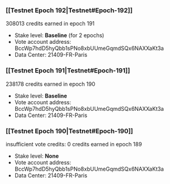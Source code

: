 ### [[Testnet Epoch 192|Testnet#Epoch-192]]
308013 credits earned in epoch 191
* Stake level: **Baseline** (for 2 epochs)
* Vote account address: BccWp7hdD5hyQbb1sPNo8xbUUmeGqmdSQx6NAXXaKt3a
* Data Center: 21409-FR-Paris
### [[Testnet Epoch 191|Testnet#Epoch-191]]
238178 credits earned in epoch 190
* Stake level: **Baseline**
* Vote account address: BccWp7hdD5hyQbb1sPNo8xbUUmeGqmdSQx6NAXXaKt3a
* Data Center: 21409-FR-Paris
### [[Testnet Epoch 190|Testnet#Epoch-190]]
insufficient vote credits: 0 credits earned in epoch 189
* Stake level: **None**
* Vote account address: BccWp7hdD5hyQbb1sPNo8xbUUmeGqmdSQx6NAXXaKt3a
* Data Center: 21409-FR-Paris